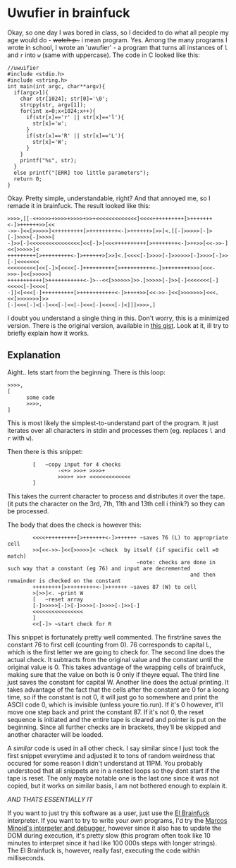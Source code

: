 # Uwufier in brainfuck
Okay, so one day I was bored in class, so I decided to do what all people my age would do - ~~watch p..~~ i mean program. Yes.
Among the many programs I wrote in school, I wrote an 'uwufier' - a program that turns all instances of `l` and `r` into `w` (same with uppercase).
The code in C looked like this:
```
//uwuifier
#include <stdio.h>
#include <string.h>
int main(int argc, char**argv){
  if(argc>1){
    char str[1024]; str[0]='\0';
    strcpy(str, argv[1]);
    for(int x=0;x<1024;x++){
      if(str[x]=='r' || str[x]=='l'){
        str[x]='w';
      }
      if(str[x]=='R' || str[x]=='L'){
        str[x]='W';
      }
    }
    printf("%s", str);
  }
  else printf("[ERR] too little parameters");
  return 0;
}
```
Okay. Pretty simple, understandable, right? And that annoyed me, so I remade it in brainfuck. The result looked like this:
```
>>>>,[[-<+>>>>+>>>>+>>>>+>>+<<<<<<<<<<<<<]<<<<++++++++++[>+++++++<-]>++++++>>[<<
->>-]<<[>>>>>]<+++++++++[>+++++++++<-]>++++++>[>>]<.[[-]>>>>>[-]>[-]>>>>[-]>>>>[
-]>>[-]<<<<<<<<<<<<<<<<]<<[-]>[<<<++++++++++[>++++++++<-]>++>>[<<->>-]<<[>>>>>]<
+++++++++[>+++++++++<-]>++++++>[>>]<.[<<<<[-]>>>>[-]>>>>>>[-]>>>>[-]>>[-]<<<<<<<
<<<<<<<<<]<<[-]>[<<<<[-]++++++++++[>++++++++++<-]>++++++++>>>[<<<->>>-]<<[>>>>>]
+++++++++++[>+++++++++++<-]>--<<[>>>>>>]>>.[>>>>>[-]>>[-]<<<<<<<[-]<<<<<[-]<<<<[
-]]<[<<<[-]++++++++++[>+++++++++++<-]>++++>>[<<->>-]<<[>>>>>>>]<<<.<<[>>>>>>>]>>
[-]<<<[-]<[-]<<<[-]<<[-]<<<[-]<<<<[-]<]]]>>>>,]
```
I doubt you understand a single thing in this. Don't worry, this is a minimized version.
There is the original version, available in [this gist](https://gist.github.com/lasermtv07/7c82ca76d54248136f8c12ea4b07ddd2).
Look at it, ill try to briefly explain how it works.
## Explanation
Aight.. lets start from the beginning. There is this loop:
```
>>>>,
[
      some code
      >>>>,
]
```
This is most likely the simplest-to-understand part of the program. It just iterates over all characters in stdin and processes them (eg. replaces `l` and `r` with `w`).

Then there is this snippet:
```
        [   ~copy input for 4 checks
                -<+> >>>+ >>>>+
                >>>>+ >>+ <<<<<<<<<<<<<
        ]
```
This takes the current character to process and distributes it over the tape. (it puts the character on the 3rd, 7th, 11th and 13th cell i think?) so they can be processed.

The body that does the check is however this:
```
        <<<<++++++++++[>+++++++<-]>++++++ ~saves 76 (L) to appropriate cell
        >>[<<->>-]<<[>>>>>]< ~check  by itself (if specific cell =0 match)
                                         ~note: checks are done in such way that a constant (eg 76) and input are decremented
                                                          and then remainder is checked on the constant
        +++++++++[>+++++++++<-]>++++++ ~saves 87 (W) to cell
        >[>>]<. ~print W
        [   ~reset array
        [-]>>>>>[-]>[-]>>>>[-]>>>>[-]>>[-]
        <<<<<<<<<<<<<<<<
        ]
        <<[-]> ~start check for R
```
This snippet is fortunately pretty well commented. The firstrline saves the constant 76 to first cell (counting from 0). 76 corresponds to capital L, which is the first letter we are going to check for.
The second line does the actual check. It subtracts from the original value and the constant until the original value is 0. This takes advantage of the wrapping cells of brainfuck, making sure that
the value on both is 0 only if theyre equal. The third line just saves the constant for capital W. Another line does the actual printing. It takes advantage of the fact that the cells after the constant
are 0 for a loong time, so if the constant is not 0, it will just go to somewhere and print the ASCII code 0, which is invisible (unless youre tio.run). If it's 0 however, it'll move one step back and print the
constant 87. If it's not 0, the reset sequence is initiated and the entire tape is cleared and pointer is put on the beginning. Since all further checks are in brackets, they'll be skipped and another
character will be loaded.

A *similar* code is used in all other check. I say similar since I just took the first snippet everytime and adjusted it to tons of random weirdness that occured for some reason I didn't understand at 11PM.
You probably understood that all snippets are in a nested loops so they dont start if the tape is reset. The only maybe notable one is the last one since it was not copied, but it works on similar basis, I am
not bothered enough to explain it.

*AND THATS ESSENTIALLY IT*

If you want to just try this software as a user, just use the [El Brainfuck](https://copy.sh/brainfuck/) interpreter. If you want to try to write *your own* programs, I'd try the 
[Marcos Minoid's interpeter and debugger](https://minond.xyz/brainfuck/), however since it also has to update the DOM during execution, it's pretty slow (this program often took like 10 minutes
to interpret since it had like 100 000s steps with longer strings). The El Brainfuck is, however, really fast, executing the code within milliseconds.
